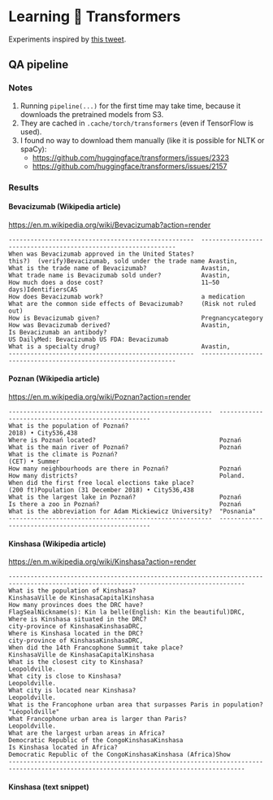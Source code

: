 # Learning 🤗 Transformers

Experiments inspired by [this tweet](https://twitter.com/jmcimula/status/1213623492807135234/photo/1).

## QA pipeline

### Notes

1. Running `pipeline(...)` for the first time may take time, because
   it downloads the pretrained models from S3.
2. They are cached in `.cache/torch/transformers` (even if TensorFlow is
   used).
3. I found no way to download them manually (like it is possible for NLTK
   or spaCy):
   - https://github.com/huggingface/transformers/issues/2323
   - https://github.com/huggingface/transformers/issues/2157

### Results

#### Bevacizumab (Wikipedia article)

https://en.m.wikipedia.org/wiki/Bevacizumab?action=render

    ---------------------------------------------------  ---------------------------------------------------------------
    When was Bevacizumab approved in the United States?  this?)  (verify)Bevacizumab, sold under the trade name Avastin,
    What is the trade name of Bevacizumab?               Avastin,
    What trade name is Bevacizumab sold under?           Avastin,
    How much does a dose cost?                           11–50 days)IdentifiersCAS
    How does Bevacizumab work?                           a medication
    What are the common side effects of Bevacizumab?     (Risk not ruled out)
    How is Bevacizumab given?                            Pregnancycategory
    How was Bevacizumab derived?                         Avastin,
    Is Bevacizumab an antibody?                          US DailyMed: Bevacizumab US FDA: Bevacizumab
    What is a specialty drug?                            Avastin,
    ---------------------------------------------------  ---------------------------------------------------------------

#### Poznan (Wikipedia article)

https://en.m.wikipedia.org/wiki/Poznan?action=render

    --------------------------------------------------------  ---------------------------------------------------
    What is the population of Poznań?                         2018) • City536,438
    Where is Poznań located?                                  Poznań
    What is the main river of Poznań?                         Poznań
    What is the climate is Poznań?                            (CET) • Summer
    How many neighbourhoods are there in Poznań?              Poznań
    How many districts?                                       Poland.
    When did the first free local elections take place?       (200 ft)Population (31 December 2018) • City536,438
    What is the largest lake in Poznań?                       Poznań
    Is there a zoo in Poznań?                                 Poznań
    What is the abbreviation for Adam Mickiewicz University?  "Posnania"
    --------------------------------------------------------  ---------------------------------------------------

#### Kinshasa (Wikipedia article)

https://en.m.wikipedia.org/wiki/Kinshasa?action=render

    ----------------------------------------------------------------------  -----------------------------------------------------------------
    What is the population of Kinshasa?                                     KinshasaVille de KinshasaCapitalKinshasa
    How many provinces does the DRC have?                                   FlagSealNickname(s): Kin la belle(English: Kin the beautiful)DRC,
    Where is Kinshasa situated in the DRC?                                  city-province of KinshasaKinshasaDRC,
    Where is Kinshasa located in the DRC?                                   city-province of KinshasaKinshasaDRC,
    When did the 14th Francophone Summit take place?                        KinshasaVille de KinshasaCapitalKinshasa
    What is the closest city to Kinshasa?                                   Leopoldville.
    What city is close to Kinshasa?                                         Leopoldville.
    What city is located near Kinshasa?                                     Leopoldville.
    What is the Francophone urban area that surpasses Paris in population?  "Léopoldville"
    What Francophone urban area is larger than Paris?                       Leopoldville.
    What are the largest urban areas in Africa?                             Democratic Republic of the CongoKinshasaKinshasa
    Is Kinshasa located in Africa?                                          Democratic Republic of the CongoKinshasaKinshasa (Africa)Show
    ----------------------------------------------------------------------  -----------------------------------------------------------------

#### Kinshasa (text snippet)
